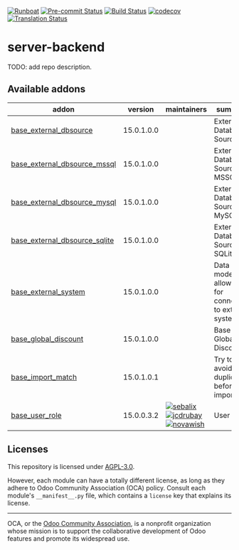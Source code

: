 
[![Runboat](https://img.shields.io/badge/runboat-Try%20me-875A7B.png)](https://runboat.odoo-community.org/builds?repo=OCA/server-backend&target_branch=15.0)
[![Pre-commit Status](https://github.com/OCA/server-backend/actions/workflows/pre-commit.yml/badge.svg?branch=15.0)](https://github.com/OCA/server-backend/actions/workflows/pre-commit.yml?query=branch%3A15.0)
[![Build Status](https://github.com/OCA/server-backend/actions/workflows/test.yml/badge.svg?branch=15.0)](https://github.com/OCA/server-backend/actions/workflows/test.yml?query=branch%3A15.0)
[![codecov](https://codecov.io/gh/OCA/server-backend/branch/15.0/graph/badge.svg)](https://codecov.io/gh/OCA/server-backend)
[![Translation Status](https://translation.odoo-community.org/widgets/server-backend-15-0/-/svg-badge.svg)](https://translation.odoo-community.org/engage/server-backend-15-0/?utm_source=widget)

<!-- /!\ do not modify above this line -->

# server-backend

TODO: add repo description.

<!-- /!\ do not modify below this line -->

<!-- prettier-ignore-start -->

[//]: # (addons)

Available addons
----------------
addon | version | maintainers | summary
--- | --- | --- | ---
[base_external_dbsource](base_external_dbsource/) | 15.0.1.0.0 |  | External Database Sources
[base_external_dbsource_mssql](base_external_dbsource_mssql/) | 15.0.1.0.0 |  | External Database Source - MSSQL
[base_external_dbsource_mysql](base_external_dbsource_mysql/) | 15.0.1.0.0 |  | External Database Source - MySQL
[base_external_dbsource_sqlite](base_external_dbsource_sqlite/) | 15.0.1.0.0 |  | External Database Source - SQLite
[base_external_system](base_external_system/) | 15.0.1.0.0 |  | Data models allowing for connection to external systems.
[base_global_discount](base_global_discount/) | 15.0.1.0.0 |  | Base Global Discount
[base_import_match](base_import_match/) | 15.0.1.0.1 |  | Try to avoid duplicates before importing
[base_user_role](base_user_role/) | 15.0.0.3.2 | [![sebalix](https://github.com/sebalix.png?size=30px)](https://github.com/sebalix) [![jcdrubay](https://github.com/jcdrubay.png?size=30px)](https://github.com/jcdrubay) [![novawish](https://github.com/novawish.png?size=30px)](https://github.com/novawish) | User roles

[//]: # (end addons)

<!-- prettier-ignore-end -->

## Licenses

This repository is licensed under [AGPL-3.0](LICENSE).

However, each module can have a totally different license, as long as they adhere to Odoo Community Association (OCA)
policy. Consult each module's `__manifest__.py` file, which contains a `license` key
that explains its license.

----
OCA, or the [Odoo Community Association](http://odoo-community.org/), is a nonprofit
organization whose mission is to support the collaborative development of Odoo features
and promote its widespread use.
